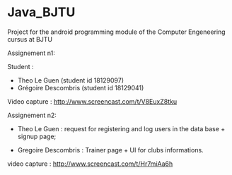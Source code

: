 # Java_BJTU

Project for the android programming module of the Computer Engeneering cursus at BJTU

Assignement n1:

Student :
- Theo Le Guen (student id 18129097)
- Grégoire Descombris (student id 18129041)

Video capture : http://www.screencast.com/t/V8EuxZ8tku

Assignement n2:

- Theo Le Guen : request for registering and log users in the data base + signup page;

- Gregoire Descombris : Trainer page + UI for clubs informations.

video capture : http://www.screencast.com/t/Hr7miAa6h
